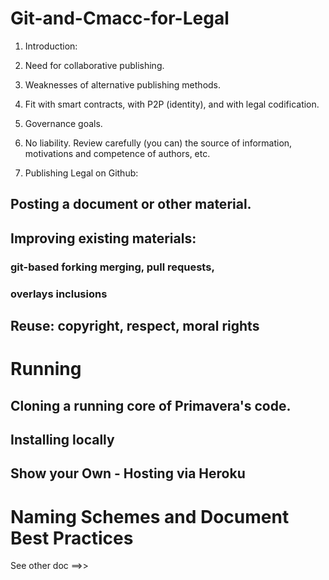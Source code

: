 # Git-and-Cmacc-for-Legal

1. Introduction:

  1.  Need for collaborative publishing.
  
  1.   Weaknesses of alternative publishing methods.

  1.   Fit with smart contracts, with P2P (identity), and with legal codification.

  1. Governance goals. 

   1. No liability.  Review carefully (you can) the source of information, motivations and competence of authors, etc.

1. Publishing Legal on Github:

## Posting a document or other material.

## Improving existing materials:

### git-based forking merging, pull requests, 

### overlays inclusions 

## Reuse: copyright, respect, moral rights

# Running

## Cloning a running core of Primavera's code. 

## Installing locally

## Show your Own - Hosting via Heroku


# Naming Schemes and Document Best Practices

See other doc ==>>



